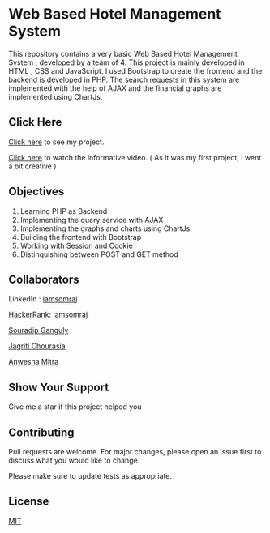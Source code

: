 # Web Based Hotel Management System

This repository contains a very basic Web Based Hotel Management System , developed by a team of 4. This project is mainly developed in HTML , CSS and JavaScript. I used Bootstrap to create the frontend and the backend is developed in PHP.  The search requests in this system are implemented with the help of AJAX and the financial graphs are implemented using ChartJs.

## Click Here

[Click here](https://iamsomraj.github.io/Web-Based-Hotel-Management-System/) to see my project.

[Click here](https://youtu.be/tPg7g6zsQhk) to watch the informative video. ( As it was my first project, I went a bit creative )

## Objectives

1. Learning PHP as Backend
2. Implementing the query service with AJAX
3. Implementing the graphs and charts using ChartJs
4. Building the frontend with Bootstrap
5. Working with Session and Cookie
6. Distinguishing between POST and GET method 

## Collaborators

LinkedIn : [iamsomraj](https://www.linkedin.com/in/iamsomraj/)

HackerRank: [iamsomraj](https://www.hackerrank.com/iamsomraj?hr_r=1) 

[Souradip Ganguly](https://github.com/Souro08)

[Jagriti Chourasia](https://github.com/jagriti47)

[Anwesha Mitra](https://github.com/Anwesha1998)

## Show Your Support

Give me a star if this project helped you

## Contributing

Pull requests are welcome. For major changes, please open an issue first to discuss what you would like to change.

Please make sure to update tests as appropriate.

## License

[MIT](https://choosealicense.com/licenses/mit/)